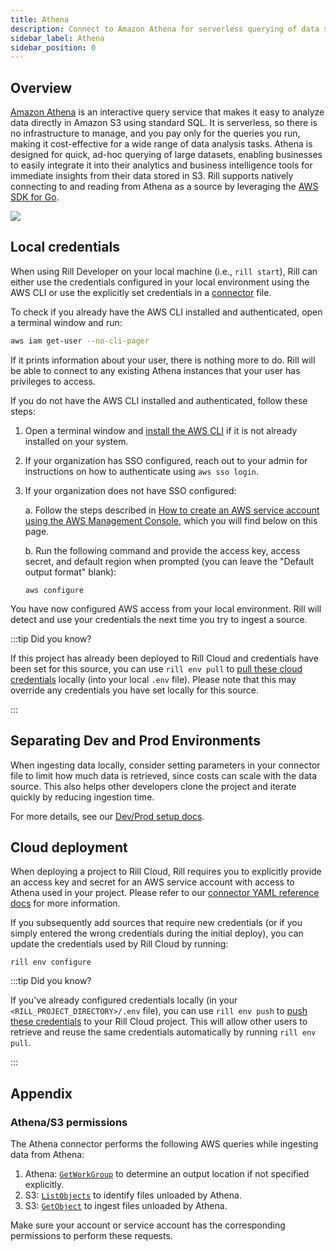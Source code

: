 ```yaml
---
title: Athena
description: Connect to Amazon Athena for serverless querying of data stored in S3
sidebar_label: Athena
sidebar_position: 0
---
```


<!-- WARNING: There are links to this page in source code. If you move it, find and replace the links and consider adding a redirect in docusaurus.config.js. -->

## Overview

[Amazon Athena](https://docs.aws.amazon.com/athena/) is an interactive query service that makes it easy to analyze data directly in Amazon S3 using standard SQL. It is serverless, so there is no infrastructure to manage, and you pay only for the queries you run, making it cost-effective for a wide range of data analysis tasks. Athena is designed for quick, ad-hoc querying of large datasets, enabling businesses to easily integrate it into their analytics and business intelligence tools for immediate insights from their data stored in S3. Rill supports natively connecting to and reading from Athena as a source by leveraging the [AWS SDK for Go](https://aws.github.io/aws-sdk-go-v2/docs/).

<img src='/img/reference/connectors/athena/athena.png' class='centered' />
<br />

## Local credentials

When using Rill Developer on your local machine (i.e., `rill start`), Rill can either use the credentials configured in your local environment using the AWS CLI or use the explicitly set credentials in a [connector](/reference/project-files/connectors#athena) file.

To check if you already have the AWS CLI installed and authenticated, open a terminal window and run:
```bash
aws iam get-user --no-cli-pager
```
If it prints information about your user, there is nothing more to do. Rill will be able to connect to any existing Athena instances that your user has privileges to access.

If you do not have the AWS CLI installed and authenticated, follow these steps:

1. Open a terminal window and [install the AWS CLI](https://docs.aws.amazon.com/cli/latest/userguide/getting-started-install.html) if it is not already installed on your system.

2. If your organization has SSO configured, reach out to your admin for instructions on how to authenticate using `aws sso login`.

3. If your organization does not have SSO configured:

    a. Follow the steps described in [How to create an AWS service account using the AWS Management Console](./s3.md#how-to-create-an-aws-service-account-using-the-aws-management-console), which you will find below on this page.

    b. Run the following command and provide the access key, access secret, and default region when prompted (you can leave the "Default output format" blank):
    ```
    aws configure
    ```

You have now configured AWS access from your local environment. Rill will detect and use your credentials the next time you try to ingest a source.

:::tip Did you know?

If this project has already been deployed to Rill Cloud and credentials have been set for this source, you can use `rill env pull` to [pull these cloud credentials](/connect/credentials#rill-env-pull) locally (into your local `.env` file). Please note that this may override any credentials you have set locally for this source.

:::

## Separating Dev and Prod Environments

When ingesting data locally, consider setting parameters in your connector file to limit how much data is retrieved, since costs can scale with the data source. This also helps other developers clone the project and iterate quickly by reducing ingestion time.

For more details, see our [Dev/Prod setup docs](/connect/templating).

## Cloud deployment

When deploying a project to Rill Cloud, Rill requires you to explicitly provide an access key and secret for an AWS service account with access to Athena used in your project. Please refer to our [connector YAML reference docs](/reference/project-files/connectors#athena) for more information.

If you subsequently add sources that require new credentials (or if you simply entered the wrong credentials during the initial deploy), you can update the credentials used by Rill Cloud by running:
```
rill env configure
```

:::tip Did you know?

If you've already configured credentials locally (in your `<RILL_PROJECT_DIRECTORY>/.env` file), you can use `rill env push` to [push these credentials](/connect/credentials#rill-env-push) to your Rill Cloud project. This will allow other users to retrieve and reuse the same credentials automatically by running `rill env pull`.

:::

## Appendix

### Athena/S3 permissions
The Athena connector performs the following AWS queries while ingesting data from Athena:
1. Athena: [`GetWorkGroup`](https://docs.aws.amazon.com/athena/latest/APIReference/API_GetWorkGroup.html) to determine an output location if not specified explicitly.
2. S3: [`ListObjects`](https://docs.aws.amazon.com/AmazonS3/latest/API/API_ListObjects.html) to identify files unloaded by Athena.
3. S3: [`GetObject`](https://docs.aws.amazon.com/AmazonS3/latest/API/API_GetObject.html) to ingest files unloaded by Athena.

Make sure your account or service account has the corresponding permissions to perform these requests.
